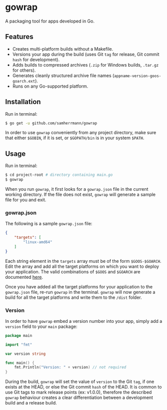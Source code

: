 # gowrap
A packaging tool for apps developed in Go. 

## Features
* Creates multi-platform builds without a Makefile.
* Versions your app during the build (uses Git `tag` for release, Git commit `hash` for development).
* Adds builds to compressed archives (`.zip` for Windows builds, `.tar.gz` for others).
* Generates cleanly structured archive file names (`appname-version-goos-goarch.ext`).
* Runs on any Go-supported platform.

## Installation
Run in terminal:
```sh
$ go get -u github.com/samherrmann/gowrap
```

In order to use `gowrap` conveniently from any project directory, make sure that either `$GOBIN`, if it is set, or `$GOPATH/bin` is in your system `$PATH`.

## Usage
Run in terminal:
```sh
$ cd project-root # directory containing main.go
$ gowrap
```
When you run `gowrap`, it first looks for a `gowrap.json` file in the current working directory. If the file does not exist, `gowrap` will generate a sample file for you and exit. 

### gowrap.json
The following is a sample `gowrap.json` file:
```json
{
    "targets": [
        "linux-amd64"
    ]
}
```
Each string element in the `targets` array must be of the form `$GOOS-$GOARCH`. Edit the array and add all the target platforms on which you want to deploy your application. The valid combinations of `$GOOS` and `$GOARCH` are documented [here](https://golang.org/doc/install/source#environment).

Once you have added all the target platforms for your application to the `gowrap.json` file, re-run `gowrap` in the terminal. `gowrap` will now generate a build for all the target platforms and write them to the `/dist` folder.

### Version
In order to have `gowrap` embed a version number into your app, simply add a `version` field to your `main` package:
```go
package main

import "fmt"

var version string

func main() {
    fmt.Println("Version: " + version) // not required
}
```
During the build, `gowrap` will set the value of `version` to the Git `tag`, if one exists at the HEAD, or else the Git commit `hash` of the HEAD. It is common to use Git tags to mark release points (ex: v1.0.0), therefore the described `gowrap` behaviour creates a clear differentiation between a development build and a release build.
